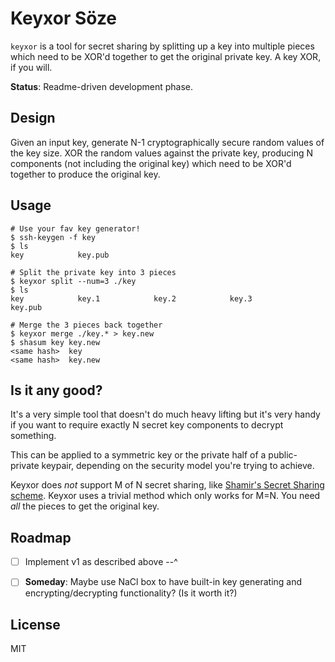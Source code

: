# Keyxor Söze

`keyxor` is a tool for secret sharing by splitting up a key into multiple pieces which need to be XOR'd together to get the original private key. A key XOR, if you will.

**Status**: Readme-driven development phase.


## Design

Given an input key, generate N-1 cryptographically secure random values of the key size. XOR the random values against the private key, producing N components (not including the original key) which need to be XOR'd together to produce the original key.

## Usage

```
# Use your fav key generator!
$ ssh-keygen -f key
$ ls
key            key.pub

# Split the private key into 3 pieces
$ keyxor split --num=3 ./key
$ ls
key            key.1            key.2            key.3            key.pub

# Merge the 3 pieces back together
$ keyxor merge ./key.* > key.new
$ shasum key key.new
<same hash>  key
<same hash>  key.new
```

## Is it any good?

It's a very simple tool that doesn't do much heavy lifting but it's very handy if you want to require exactly N secret key components to decrypt something.

This can be applied to a symmetric key or the private half of a public-private keypair, depending on the security model you're trying to achieve.

Keyxor does *not* support M of N secret sharing, like [Shamir's Secret Sharing scheme](https://en.wikipedia.org/wiki/Shamir%27s_Secret_Sharing). Keyxor uses a trivial method which only works for M=N. You need _all_ the pieces to get the original key.


## Roadmap

- [ ] Implement v1 as described above --^
- [ ] **Someday**: Maybe use NaCl box to have built-in key generating and encrypting/decrypting functionality? (Is it worth it?)


## License

MIT
